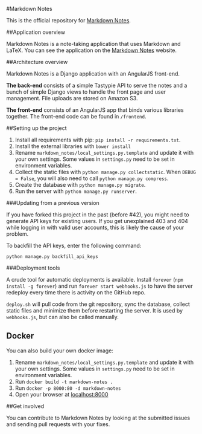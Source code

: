 #Markdown Notes

This is the official repository for [Markdown Notes](http://markdownnotes.com).

##Application overview

Markdown Notes is a note-taking application that uses Markdown and LaTeX. You can see the application on the [Markdown Notes](http://markdownnotes.com) website.

##Architecture overview

Markdown Notes is a Django application with an AngularJS front-end.

**The back-end** consists of a simple Tastypie API to serve the notes and a bunch of simple Django views to handle the front page and user management. File uploads are stored on Amazon S3.

**The front-end** consists of an AngularJS app that binds various libraries together. The front-end code can be found in `/frontend`.

##Setting up the project

1. Install all requirements with pip: `pip install -r requirements.txt`.
2. Install the external libraries with `bower install`
3. Rename `markdown_notes/local_settings.py.template` and update it with your own settings. Some values in `settings.py` need to be set in environment variables.
4. Collect the static files with `python manage.py collectstatic`. When `DEBUG = False`, you will also need to call `python manage.py compress`.
5. Create the database with `python manage.py migrate`.
6. Run the server with `python manage.py runserver`.

###Updating from a previous version

If you have forked this project in the past (before #42), you might need to generate API keys for existing users. If you get unexplained 403 and 404 while logging in with valid user accounts, this is likely the cause of your problem.

To backfill the API keys, enter the following command:

`python manage.py backfill_api_keys`

###Deployment tools

A crude tool for automatic deployments is available. Install `forever` (`npm install -g forever`) and run `forever start webhooks.js` to have the server redeploy every time there is activity on the GitHub repo.

`deploy.sh` will pull code from the git repository, sync the database, collect static files and minimize them before restarting the server. It is used by `webhooks.js`, but can also be called manually.

## Docker

You can also build your own docker image:

1. Rename `markdown_notes/local_settings.py.template` and update it with your own settings. Some values in `settings.py` need to be set in environment variables.
2. Run `docker build -t markdown-notes .`
3. Run `docker -p 8000:80 -d markdown-notes`
4. Open your browser at [localhost:8000](http://localhost:8000)

##Get involved

You can contribute to Markdown Notes by looking at the submitted issues and sending pull requests with your fixes.
